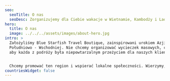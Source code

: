 ```yaml
---
seo:
  seoTitle: O nas
  seoDesc: Zorganizujemy dla Ciebie wakacje w Wietnamie, Kambodży i Laosie.
hero:
  title: O nas
  image: ../../../assets/images/about-hero.jpg
intro: >
  Założyliśmy Blue Starfish Travel Boutique, zainspirowani urokiem Azji
  Południowo - Wschodniej. Nie chcemy organizować wycieczek masowych, chcemy,
  aby każda z podróży była niepowtarzalnym przeżyciem dla naszych klientów.


  Chcemy promować ten region i wspierać lokalne społeczności. Wierzymy, że dzięki temu zagwarantujemy Wam autentyczne i niezapomniane chwile w tej części Azji.
countriesWidget: false
---
```

